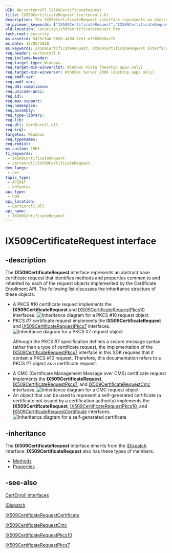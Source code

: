 ```yaml
---
UID: NN:certenroll.IX509CertificateRequest
title: IX509CertificateRequest (certenroll.h)
description: The IX509CertificateRequest interface represents an abstract base certificate request that identifies methods and properties common to and inherited by each of the request objects implemented by the Certificate Enrollment API.
helpviewer_keywords: ["IX509CertificateRequest","IX509CertificateRequest interface [Security]","IX509CertificateRequest interface [Security]","described","certenroll/IX509CertificateRequest","security.ix509certificaterequest"]
old-location: security\ix509certificaterequest.htm
tech.root: security
ms.assetid: 5425c9ab-565d-449d-87e1-e5765868acfb
ms.date: 12/05/2018
ms.keywords: IX509CertificateRequest, IX509CertificateRequest interface [Security], IX509CertificateRequest interface [Security],described, certenroll/IX509CertificateRequest, security.ix509certificaterequest
req.header: certenroll.h
req.include-header: 
req.target-type: Windows
req.target-min-winverclnt: Windows Vista [desktop apps only]
req.target-min-winversvr: Windows Server 2008 [desktop apps only]
req.kmdf-ver: 
req.umdf-ver: 
req.ddi-compliance: 
req.unicode-ansi: 
req.idl: 
req.max-support: 
req.namespace: 
req.assembly: 
req.type-library: 
req.lib: 
req.dll: CertEnroll.dll
req.irql: 
targetos: Windows
req.typenames: 
req.redist: 
ms.custom: 19H1
f1_keywords:
 - IX509CertificateRequest
 - certenroll/IX509CertificateRequest
dev_langs:
 - c++
topic_type:
 - APIRef
 - kbSyntax
api_type:
 - COM
api_location:
 - CertEnroll.dll
api_name:
 - IX509CertificateRequest
---
```


# IX509CertificateRequest interface


## -description

The <b>IX509CertificateRequest</b> interface   represents an abstract base certificate request that identifies methods and properties common to and inherited by each of the request objects implemented by the Certificate Enrollment API. The following list discusses the inheritance structure of these objects:<ul>
<li>
A PKCS #10 certificate request implements the <b>IX509CertificateRequest</b> and <a href="/windows/desktop/api/certenroll/nn-certenroll-ix509certificaterequestpkcs10">IX509CertificateRequestPkcs10</a> interfaces. 

<img alt="Inheritance diagram for a PKCS #10 request object" src="./images/X509Inherit_RequestPkcs10.png"/>

</li>
<li>
 PKCS #7 certificate request implements the <b>IX509CertificateRequest</b> and <a href="/windows/desktop/api/certenroll/nn-certenroll-ix509certificaterequestpkcs7">IX509CertificateRequestPkcs7</a> interfaces.

<img alt="Inheritance diagram for a PKCS #7 request object" src="./images/X509Inherit_RequestPkcs7.png"/>

Although the PKCS #7 specification defines a secure message syntax rather than a type of certificate request, the implementation of the <a href="/windows/desktop/api/certenroll/nn-certenroll-ix509certificaterequestpkcs7">IX509CertificateRequestPkcs7</a> interface in this SDK requires that it contain a PKCS #10 request. Therefore, this documentation refers to a PKCS #7 object as a certificate request.

</li>
<li>
A CMC (Certificate Management Message over CMS) certificate request implements the <b>IX509CertificateRequest</b>, <a href="/windows/desktop/api/certenroll/nn-certenroll-ix509certificaterequestpkcs7">IX509CertificateRequestPkcs7</a>, and <a href="/windows/desktop/api/certenroll/nn-certenroll-ix509certificaterequestcmc">IX509CertificateRequestCmc</a> interfaces.

<img alt="Inheritance diagram for a CMC request object" src="./images/X509Inherit_RequestCMC.png"/>

</li>
<li>
An object that can be used to represent a self-generated certificate (a certificate not issued by a certification authority) implements the <b>IX509CertificateRequest</b>, <a href="/windows/desktop/api/certenroll/nn-certenroll-ix509certificaterequestpkcs10">IX509CertificateRequestPkcs10</a>, and <a href="/windows/desktop/api/certenroll/nn-certenroll-ix509certificaterequestcertificate">IX509CertificateRequestCertificate</a> interfaces.

<img alt="Inheritance diagram for a self-generated certificate" src="./images/X509Inherit_Requestcertificate.png"/>

</li>
</ul>

## -inheritance

The <b xmlns:loc="http://microsoft.com/wdcml/l10n">IX509CertificateRequest</b> interface inherits from the <a href="/previous-versions/windows/desktop/api/oaidl/nn-oaidl-idispatch">IDispatch</a> interface. <b>IX509CertificateRequest</b> also has these types of members:
<ul>
<li><a href="https://docs.microsoft.com/">Methods</a></li>
<li><a href="https://docs.microsoft.com/">Properties</a></li>
</ul>

## -see-also

<a href="/windows/desktop/SecCertEnroll/certenroll-interfaces">CertEnroll Interfaces</a>



<a href="/previous-versions/windows/desktop/api/oaidl/nn-oaidl-idispatch">IDispatch</a>



<a href="/windows/desktop/api/certenroll/nn-certenroll-ix509certificaterequestcertificate">IX509CertificateRequestCertificate</a>



<a href="/windows/desktop/api/certenroll/nn-certenroll-ix509certificaterequestcmc">IX509CertificateRequestCmc</a>



<a href="/windows/desktop/api/certenroll/nn-certenroll-ix509certificaterequestpkcs10">IX509CertificateRequestPkcs10</a>



<a href="/windows/desktop/api/certenroll/nn-certenroll-ix509certificaterequestpkcs7">IX509CertificateRequestPkcs7</a>
